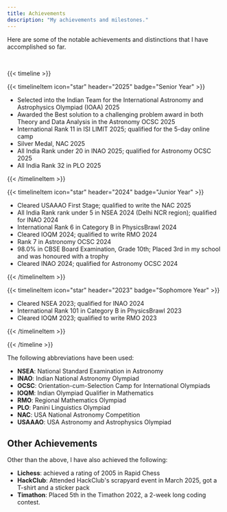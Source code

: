 ```yaml
---
title: Achievements
description: "My achievements and milestones."
---
```


Here are some of the notable achievements and distinctions that I have accomplished so far.

<br>

{{< timeline >}}

{{< timelineItem icon="star" header="2025" badge="Senior Year" >}}
<ul>
    <li>Selected into the Indian Team for the International Astronomy and Astrophysics Olympiad (IOAA) 2025</li>
    <li>Awarded the Best solution to a challenging problem award in both Theory and Data Analysis in the Astronomy OCSC 2025</li>
    <li>International Rank 11 in ISI LIMIT 2025; qualified for the 5-day online camp</li>
    <li>Silver Medal, NAC 2025</li>
    <li>All India Rank under 20 in INAO 2025; qualified for Astronomy OCSC 2025</li>
    <li>All India Rank 32 in PLO 2025</li>
</ul>
{{< /timelineItem >}}

{{< timelineItem icon="star" header="2024" badge="Junior Year" >}}
<ul>
    <li>Cleared USAAAO First Stage; qualified to write the NAC 2025</li>
    <li>All India Rank rank under 5 in NSEA 2024 (Delhi NCR region); qualified for INAO 2024</li>
    <li>International Rank 6 in Category B in PhysicsBrawl 2024</li>
    <li>Cleared IOQM 2024; qualified to write RMO 2024</li>
    <li>Rank 7 in Astronomy OCSC 2024</li>
    <li>98.0% in CBSE Board Examination, Grade 10th; Placed 3rd in my school and was honoured with a trophy</li>
    <li>Cleared INAO 2024; qualified for Astronomy OCSC 2024</li>
</ul>
{{< /timelineItem >}}

{{< timelineItem icon="star" header="2023" badge="Sophomore Year" >}}
<ul>
    <li>Cleared NSEA 2023; qualified for INAO 2024</li>
    <li>International Rank 101 in Category B in PhysicsBrawl 2023</li>
    <li>Cleared IOQM 2023; qualified to write RMO 2023</li>
</ul>
{{< /timelineItem >}}

{{< /timeline >}}

The following abbreviations have been used:

- **NSEA**: National Standard Examination in Astronomy
- **INAO**: Indian National Astronomy Olympiad
- **OCSC**: Orientation-cum-Selection Camp for International Olympiads
- **IOQM**: Indian Olympiad Qualifier in Mathematics
- **RMO**: Regional Mathematics Olympiad
- **PLO**: Panini Linguistics Olympiad
- **NAC**: USA National Astronomy Competition
- **USAAAO**: USA Astronomy and Astrophysics Olympiad

## Other Achievements

Other than the above, I have also achieved the following:

- **Lichess**: achieved a rating of 2005 in Rapid Chess
- **HackClub**: Attended HackClub's scrapyard event in March 2025, got a T-shirt and a sticker pack
- **Timathon**: Placed 5th in the Timathon 2022, a 2-week long coding contest.

